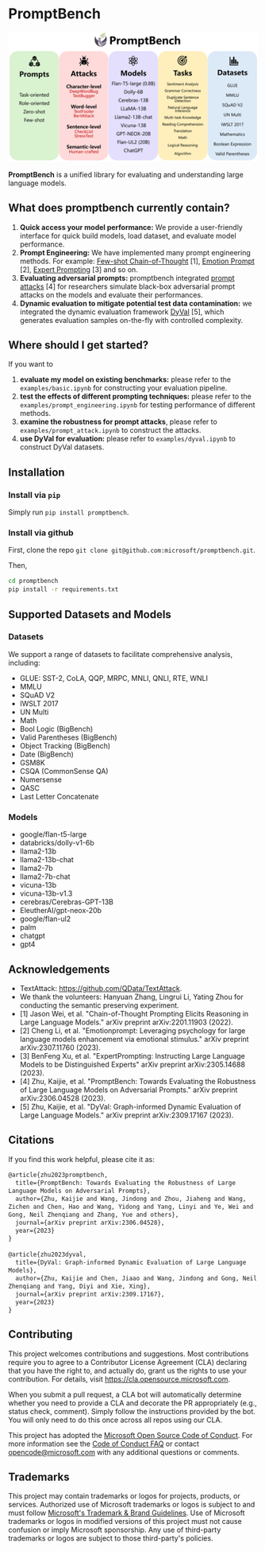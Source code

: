 # PromptBench

<img src="./imgs/promptbench.png" alt="promptbench" style="zoom:100%;" />

**PromptBench** is a unified library for evaluating and understanding large language models.


## What does promptbench currently contain?
1. **Quick access your model performance:** We provide a user-friendly interface for quick build models, load dataset, and evaluate model performance.
2. **Prompt Engineering:** We have implemented many prompt engineering methods. For example: [Few-shot Chain-of-Thought](https://arxiv.org/abs/2201.11903) [1],  [Emotion Prompt](https://arxiv.org/abs/2307.11760) [2], [Expert Prompting](https://arxiv.org/abs/2305.14688) [3] and so on.
3. **Evaluating adversarial prompts:** promptbench integrated [prompt attacks](https://arxiv.org/abs/2306.04528) [4] for researchers simulate black-box adversarial prompt attacks on the models and evaluate their performances.
4. **Dynamic evaluation to mitigate potential test data contamination:** we integrated the dynamic evaluation framework [DyVal](https://arxiv.org/pdf/2309.17167) [5], which generates evaluation samples on-the-fly with controlled complexity.


## Where should I get started?
If you want to
1. **evaluate my model on existing benchmarks:** please refer to the `examples/basic.ipynb` for constructing your evaluation pipeline.
2. **test the effects of different prompting techniques:** please refer to the `examples/prompt_engineering.ipynb` for testing performance of different methods.
3. **examine the robustness for prompt attacks**, please refer to `examples/prompt_attack.ipynb` to construct the attacks.
4. **use DyVal for evaluation:** please refer to `examples/dyval.ipynb` to construct DyVal datasets.

## Installation
### Install via `pip`

Simply run `pip install promptbench`.

### Install via github

First, clone the repo `git clone git@github.com:microsoft/promptbench.git`.

Then, 

```cmd
cd promptbench
pip install -r requirements.txt
```

## Supported Datasets and Models

### Datasets

We support a range of datasets to facilitate comprehensive analysis, including:

- GLUE: SST-2, CoLA, QQP, MRPC, MNLI, QNLI, RTE, WNLI
- MMLU
- SQuAD V2
- IWSLT 2017
- UN Multi
- Math
- Bool Logic (BigBench)
- Valid Parentheses (BigBench)
- Object Tracking (BigBench)
- Date (BigBench)
- GSM8K
- CSQA (CommonSense QA)
- Numersense
- QASC
- Last Letter Concatenate

### Models

- google/flan-t5-large
- databricks/dolly-v1-6b
- llama2-13b
- llama2-13b-chat
- llama2-7b
- llama2-7b-chat
- vicuna-13b
- vicuna-13b-v1.3
- cerebras/Cerebras-GPT-13B
- EleutherAI/gpt-neox-20b
- google/flan-ul2
- palm
- chatgpt
- gpt4


## Acknowledgements

- TextAttack: https://github.com/QData/TextAttack.
- We thank the volunteers: Hanyuan Zhang, Lingrui Li, Yating Zhou for conducting the semantic preserving experiment.
- [1] Jason Wei, et al. "Chain-of-Thought Prompting Elicits Reasoning in Large Language Models." arXiv preprint arXiv:2201.11903 (2022).
- [2] Cheng Li, et al. "Emotionprompt: Leveraging psychology for large language models enhancement via emotional stimulus." arXiv preprint arXiv:2307.11760 (2023).
- [3] BenFeng Xu, et al. "ExpertPrompting: Instructing Large Language Models to be Distinguished Experts" arXiv preprint arXiv:2305.14688 (2023).
- [4] Zhu, Kaijie, et al. "PromptBench: Towards Evaluating the Robustness of Large Language Models on Adversarial Prompts." arXiv preprint arXiv:2306.04528 (2023).
- [5] Zhu, Kaijie, et al. "DyVal: Graph-informed Dynamic Evaluation of Large Language Models." arXiv preprint arXiv:2309.17167 (2023).



## Citations

If you find this work helpful, please cite it as:
```
@article{zhu2023promptbench,
  title={PromptBench: Towards Evaluating the Robustness of Large Language Models on Adversarial Prompts},
  author={Zhu, Kaijie and Wang, Jindong and Zhou, Jiaheng and Wang, Zichen and Chen, Hao and Wang, Yidong and Yang, Linyi and Ye, Wei and Gong, Neil Zhenqiang and Zhang, Yue and others},
  journal={arXiv preprint arXiv:2306.04528},
  year={2023}
}

@article{zhu2023dyval,
  title={DyVal: Graph-informed Dynamic Evaluation of Large Language Models},
  author={Zhu, Kaijie and Chen, Jiaao and Wang, Jindong and Gong, Neil Zhenqiang and Yang, Diyi and Xie, Xing},
  journal={arXiv preprint arXiv:2309.17167},
  year={2023}
}
```



## Contributing

This project welcomes contributions and suggestions.  Most contributions require you to agree to a
Contributor License Agreement (CLA) declaring that you have the right to, and actually do, grant us
the rights to use your contribution. For details, visit https://cla.opensource.microsoft.com.

When you submit a pull request, a CLA bot will automatically determine whether you need to provide
a CLA and decorate the PR appropriately (e.g., status check, comment). Simply follow the instructions
provided by the bot. You will only need to do this once across all repos using our CLA.

This project has adopted the [Microsoft Open Source Code of Conduct](https://opensource.microsoft.com/codeofconduct/).
For more information see the [Code of Conduct FAQ](https://opensource.microsoft.com/codeofconduct/faq/) or
contact [opencode@microsoft.com](mailto:opencode@microsoft.com) with any additional questions or comments.



## Trademarks

This project may contain trademarks or logos for projects, products, or services. Authorized use of Microsoft 
trademarks or logos is subject to and must follow 
[Microsoft's Trademark & Brand Guidelines](https://www.microsoft.com/en-us/legal/intellectualproperty/trademarks/usage/general).
Use of Microsoft trademarks or logos in modified versions of this project must not cause confusion or imply Microsoft sponsorship.
Any use of third-party trademarks or logos are subject to those third-party's policies.
